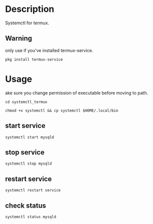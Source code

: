 # Description
Systemctl for termux.

## Warning
only use if you've installed termux-service.

`pkg install termux-service`

# Usage
ake sure you change permission of executable before moving to path.

`cd systemctl_termux`

`chmod +x systemctl && cp systemctl $HOME/.local/bin`

## start service
`systemctl start mysqld`

## stop service
`systemctl stop mysqld`

## restart service
`systemctl restart service`

## check status
`systemctl status mysqld`
